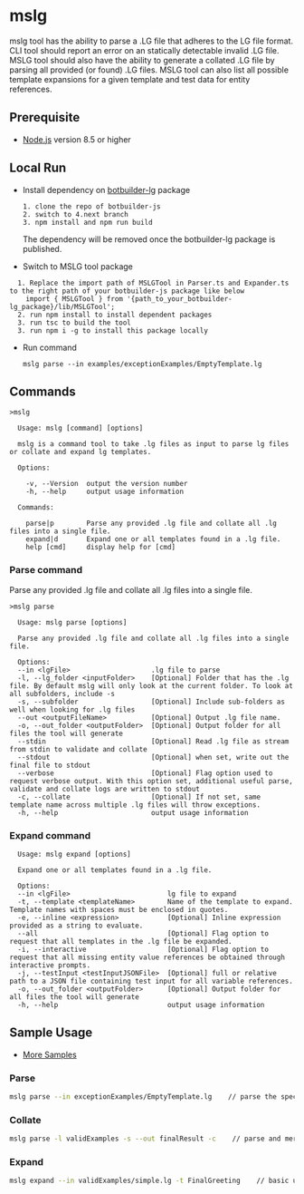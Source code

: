 # mslg
mslg tool has the ability to parse a .LG file that adheres to the LG file format. CLI tool should report an error on an statically detectable invalid .LG file. MSLG tool should also have the ability to generate a collated .LG file by parsing all provided (or found) .LG files. MSLG tool can also list all possible template expansions for a given template and test data for entity references.

## Prerequisite

- [Node.js](https://nodejs.org/) version 8.5 or higher

## Local Run
- Install dependency on [botbuilder-lg](https://github.com/Microsoft/botbuilder-js/tree/4.next/libraries/botbuilder-lg/src) package
  ```
  1. clone the repo of botbuilder-js
  2. switch to 4.next branch
  3. npm install and npm run build
  ``` 
  The dependency will be removed once the botbuilder-lg package is published.

- Switch to MSLG tool package
```
  1. Replace the import path of MSLGTool in Parser.ts and Expander.ts to the right path of your botbuilder-js package like below
    import { MSLGTool } from '{path_to_your_botbuilder-lg_package}/lib/MSLGTool';
  2. run npm install to install dependent packages
  3. run tsc to build the tool
  3. run npm i -g to install this package locally
```
- Run command
  ```
  mslg parse --in examples/exceptionExamples/EmptyTemplate.lg
  ```

## Commands
```
>mslg

  Usage: mslg [command] [options]

  mslg is a command tool to take .lg files as input to parse lg files or collate and expand lg templates.

  Options:

    -v, --Version  output the version number
    -h, --help     output usage information

  Commands:

    parse|p        Parse any provided .lg file and collate all .lg files into a single file.
    expand|d       Expand one or all templates found in a .lg file.
    help [cmd]     display help for [cmd]
```

### Parse command

Parse any provided .lg file and collate all .lg files into a single file.
```
>mslg parse

  Usage: mslg parse [options]

  Parse any provided .lg file and collate all .lg files into a single file.

  Options:
  --in <lgFile>                    .lg file to parse
  -l, --lg_folder <inputFolder>    [Optional] Folder that has the .lg file. By default mslg will only look at the current folder. To look at all subfolders, include -s
  -s, --subfolder                  [Optional] Include sub-folders as well when looking for .lg files
  --out <outputFileName>           [Optional] Output .lg file name.
  -o, --out_folder <outputFolder>  [Optional] Output folder for all files the tool will generate
  --stdin                          [Optional] Read .lg file as stream from stdin to validate and collate
  --stdout                         [Optional] when set, write out the final file to stdout
  --verbose                        [Optional] Flag option used to request verbose output. With this option set, additional useful parse, validate and collate logs are written to stdout
  -c, --collate                    [Optional] If not set, same template name across multiple .lg files will throw exceptions.
  -h, --help                       output usage information
  ```

  ### Expand command
```
  Usage: mslg expand [options]

  Expand one or all templates found in a .lg file.

  Options:
  --in <lgFile>                        lg file to expand
  -t, --template <templateName>        Name of the template to expand. Template names with spaces must be enclosed in quotes.
  -e, --inline <expression>            [Optional] Inline expression provided as a string to evaluate.
  --all                                [Optional] Flag option to request that all templates in the .lg file be expanded.
  -i, --interactive                    [Optional] Flag option to request that all missing entity value references be obtained through interactive prompts.
  -j, --testInput <testInputJSONFile>  [Optional] full or relative path to a JSON file containing test input for all variable references.
  -o, --out_folder <outputFolder>      [Optional] Output folder for all files the tool will generate
  -h, --help                           output usage information
```

## Sample Usage
- [More Samples](examples/samples.md)

 ### Parse
```bash
mslg parse --in exceptionExamples/EmptyTemplate.lg    // parse the specific lg file.
```

 ### Collate
```bash
mslg parse -l validExamples -s --out finalResult -c    // parse and merge all templates under folder validExamples into single finalResult file.
```

 ### Expand
```bash
mslg expand --in validExamples/simple.lg -t FinalGreeting    // basic usage of expand command.
```

